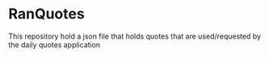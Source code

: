 # RanQuotes
This repository hold a json file that holds quotes that are used/requested by the daily quotes application
